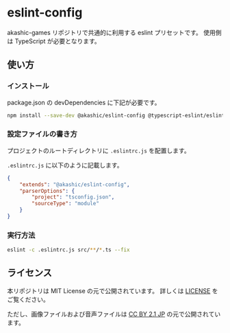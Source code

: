 # eslint-config
akashic-games リポジトリで共通的に利用する eslint プリセットです。
使用側は TypeScript が必要となります。

## 使い方
### インストール
package.json の devDependencies に下記が必要です。
```sh
npm install --save-dev @akashic/eslint-config @typescript-eslint/eslint-plugin eslint eslint-plugin-import eslint-plugin-jest
```

### 設定ファイルの書き方
プロジェクトのルートディレクトリに `.eslintrc.js` を配置します。

`.eslintrc.js` に以下のように記載します。
```json
{
    "extends": "@akashic/eslint-config",
    "parserOptions": {
        "project": "tsconfig.json",
        "sourceType": "module"
    }
}
```

### 実行方法
```sh
eslint -c .eslintrc.js src/**/*.ts --fix
```

## ライセンス
本リポジトリは MIT License の元で公開されています。
詳しくは [LICENSE](https://github.com/akashic-games/remark-preset-lint/blob/master/LICENSE) をご覧ください。

ただし、画像ファイルおよび音声ファイルは
[CC BY 2.1 JP](https://creativecommons.org/licenses/by/2.1/jp/) の元で公開されています。
